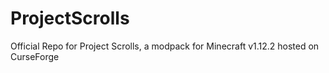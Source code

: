 # ProjectScrolls
Official Repo for Project Scrolls, a modpack for Minecraft v1.12.2 hosted on CurseForge
